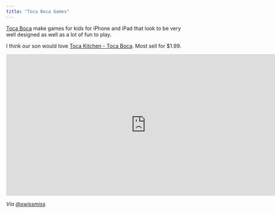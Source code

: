 ```yaml
---
title: "Toca Boca Games"
---
```

<p><a href="https://click.linksynergy.com/fs-bin/stat?id=6PFrOqNV4B8&offerid=146261&type=3&subid=0&tmpid=1826&RD_PARM1=http%253A%252F%252Fitunes.apple.com%252Fca%252Fartist%252Ftoca-boca%252Fid419103351%253Fuo%253D4%2526partnerId%253D30" target="itunes_store">Toca Boca</a> make games for kids for iPhone and iPad that look to be very well designed as well as a lot of fun to play.</p>
<p>I think our son would love <a href="https://click.linksynergy.com/fs-bin/stat?id=6PFrOqNV4B8&offerid=146261&type=3&subid=0&tmpid=1826&RD_PARM1=http%253A%252F%252Fitunes.apple.com%252Fca%252Fapp%252Ftoca-kitchen%252Fid476553281%253Fmt%253D8%2526uo%253D4%2526partnerId%253D30" target="itunes_store">Toca Kitchen - Toca Boca</a>. Most sell for $1.99.</p>
<p><iframe width="759" height="386" src="https://www.youtube.com/embed/8sujnFFpoK0" frameborder="0" allowfullscreen></iframe></p>
<p><em>Via <a href="https://twitter.com/swissmiss/status/172724754489409538">@swissmiss</a></em></p>
